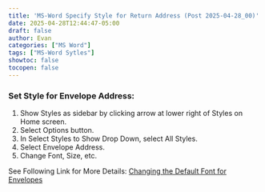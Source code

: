 ```yaml
---
title: 'MS-Word Specify Style for Return Address (Post 2025-04-28_00)'
date: 2025-04-28T12:44:47-05:00
draft: false
author: Evan
categories: ["MS Word"]
tags: ["MS-Word Sytles"]
showtoc: false
tocopen: false
---
```

### Set Style for Envelope Address:
1. Show Styles as sidebar by clicking arrow at lower right of Styles on Home screen.
2. Select Options button.
3. In Select Styles to Show Drop Down, select All Styles.
5. Select Envelope Address.
6. Change Font, Size, etc.

See Following Link for More Details: [Changing the Default Font for Envelopes](https://wordribbon.tips.net/T006111_Changing_the_Default_Font_for_Envelopes.html)
